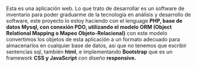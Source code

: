 <p> Esta es una aplicación web. Lo que trato de desarrollar es un software de inventario para poder graduarme de la tecnología en análisis y desarrollo de software, este proyecto lo estoy haciendo con el lenguage <b>PHP, base de datos Mysql, con conexión PDO, utilizando el modelo ORM (Object Relational Mapping o Mapeo Objeto-Relacional)</b> con este modelo convertimos los objetos de esta aplicación a un formato adecuado para almacenarlos en cualquier base de datos, asi que no tenemos que escribir sentencias sql, también <b>html</b>, e implementando <b>Bootstrap</b> que es un framework <b>CSS y JavaScript</b> con diseño <b>responsive.</b><p>
